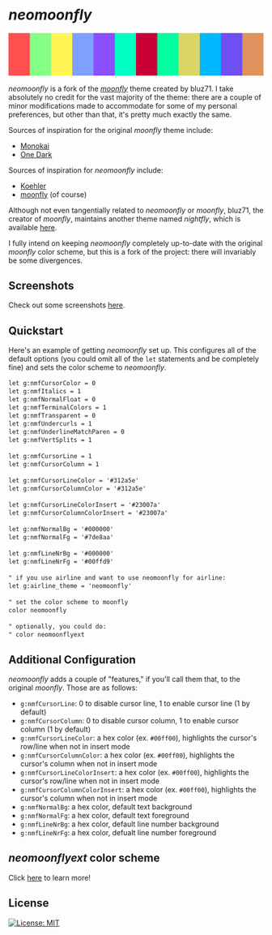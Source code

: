 # _neomoonfly_

![_neomoonfly_](./screenshots/pallete.png)

_neomoonfly_ is a fork of the [_moonfly_](https://github.com/bluz71/vim-moonfly-colors)
theme created by bluz71. I take absolutely no credit for the vast majority of
the theme: there are a couple of minor modifications made to accommodate for
some of my personal preferences, but other than that, it's pretty much exactly
the same.

Sources of inspiration for the original _moonfly_ theme include:

- [Monokai](https://monokai.pro)
- [One Dark](https://github.com/atom/atom/tree/master/packages/one-dark-syntax)

Sources of inspiration for _neomoonfly_ include:

- [Koehler](https://github.com/rodnaph/vim-color-schemes/blob/master/colors/koehler.vim)
- [moonfly](https://github.com/bluz71/vim-moonfly-colors) (of course)

Although not even tangentially related to _neomoonfly_ or _moonfly_, bluz71,
the creator of _moonfly_, maintains another theme named _nightfly_, which is
available [here](https://github.com/bluz71/vim-nightfly-guicolors).

I fully intend on keeping _neomoonfly_ completely up-to-date with the
original _moonfly_ color scheme, but this is a fork of the project: there
will invariably be some divergences.

## Screenshots
Check out some screenshots [here](./screenshots/readme.md).

## Quickstart
Here's an example of getting _neomoonfly_ set up. This configures all of the
default options (you could omit all of the `let` statements and be completely
fine) and sets the color scheme to _neomoonfly_.
```vim
let g:nmfCursorColor = 0
let g:nmfItalics = 1
let g:nmfNormalFloat = 0
let g:nmfTerminalColors = 1
let g:nmfTransparent = 0
let g:nmfUndercurls = 1
let g:nmfUnderlineMatchParen = 0
let g:nmfVertSplits = 1

let g:nmfCursorLine = 1
let g:nmfCursorColumn = 1

let g:nmfCursorLineColor = '#312a5e'
let g:nmfCursorColumnColor = '#312a5e'

let g:nmfCursorLineColorInsert = '#23007a'
let g:nmfCursorColumnColorInsert = '#23007a'

let g:nmfNormalBg = '#000000'
let g:nmfNormalFg = '#7de8aa'

let g:nmfLineNrBg = '#000000'
let g:nmfLineNrFg = '#00ffd9'

" if you use airline and want to use neomoonfly for airline:
let g:airline_theme = 'neomoonfly'

" set the color scheme to moonfly
color neomoonfly

" optionally, you could do:
" color neomoonflyext
```

## Additional Configuration
_neomoonfly_ adds a couple of "features," if you'll call them that, to the
original _moonfly_. Those are as follows:
- `g:nmfCursorLine`: 0 to disable cursor line, 1 to enable cursor line
  (1 by default)
- `g:nmfCursorColumn`: 0 to disable cursor column, 1 to enable cursor column
  (1 by default)
- `g:nmfCursorLineColor`: a hex color (ex. `#00ff00`), highlights the
  cursor's row/line when not in insert mode
- `g:nmfCursorColumnColor`: a hex color (ex. `#00ff00`), highlights the
  cursor's column when not in insert mode
- `g:nmfCursorLineColorInsert`: a hex color (ex. `#00ff00`),
  highlights the cursor's row/line when not in insert mode
- `g:nmfCursorColumnColorInsert`: a hex color (ex. `#00ff00`),
  highlights the cursor's column when not in insert mode
- `g:nmfNormalBg`: a hex color, default text background
- `g:nmfNormalFg`: a hex color, default text foreground
- `g:nmfLineNrBg`: a hex color, default line number background
- `g:nmfLineNrFg`: a hex color, defualt line number foreground

## _neomoonflyext_ color scheme
Click [here](./neomoonflyext.md) to learn more!

## License
[![License: MIT](https://img.shields.io/badge/License-MIT-blue.svg)](https://opensource.org/licenses/MIT)
